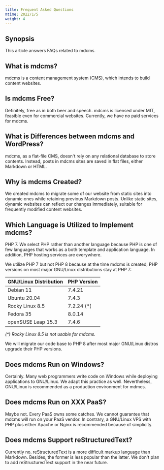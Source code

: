 ```yaml
---
title: Frequent Asked Questions
mtime: 2022/1/5
weight: 4
---
```


## Synopsis

This article answers FAQs related to mdcms.

## What is mdcms?

mdcms is a content management system (CMS), which intends to build content websites.

## Is mdcms Free?

Definitely, free as in both beer and speech. mdcms is licensed under MIT, feasible even for commercial websites. Currently, we have no paid services for mdcms.

## What is Differences between mdcms and WordPress?

mdcms, as a flat-file CMS, doesn't rely on any relational database to store contents. Instead, posts in mdcms sites are saved in flat files, either Markdown or HTML.

## Why is mdcms Created?

We created mdcms to migrate some of our website from static sites into dynamic ones while retaining previous Markdown posts. Unlike static sites, dynamic websites can reflect our changes immediately, suitable for frequently modified content websites.

## Which Language is Utilized to Implement mdcms?

PHP 7. We select PHP rather than another language because PHP is one of few languages that works as a both template and application language. In addition, PHP hosting services are everywhere.

We utilize PHP 7 but not PHP 8 because at the time mdcms is created, PHP versions on most major GNU/Linux distributions stay at PHP 7:

|GNU/Linux Distribution|PHP Version|
|----------------------|-----------|
|Debian 11             |7.4.21     |
|Ubuntu 20.04          |7.4.3      |
|Rocky Linux 8.5       |7.2.24 (*) |
|Fedora 35             |8.0.14     |
|openSUSE Leap 15.3    |7.4.6      |

*(\*) Rocky Linux 8.5 is not usable for mdcms.*

We will migrate our code base to PHP 8 after most major GNU/Linux distros upgrade their PHP versions.

## Does mdcms Run on Windows?

Certainly. Many web programmers write code on Windows while deploying applications to GNU/Linux. We adapt this practice as well. Nevertheless, GNU/Linux is recommended as a production environment for mdmcs.

## Does mdcms Run on XXX PaaS?

Maybe not. Every PaaS owns some catches. We cannot guarantee that mdcms will run on your PaaS vendor. In contrary, a GNU/Linux VPS with PHP plus either Apache or Nginx is recommended because of simplicity.

## Does mdcms Support reStructuredText?

Currently no. reStructuredText is a more difficult markup language than Markdown. Besides, the former is less popular than the latter. We don't plan to add reStructuredText support in the near future.
